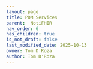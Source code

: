 ```yaml
---
layout: page
title: PDM Services
parent:  NotiFHIR
nav_order: 6
has_children: true
is_not_draft: false
last_modified_date: 2025-10-13
owner: Tom D'Roza
author: Tom D'Roza
---
```

